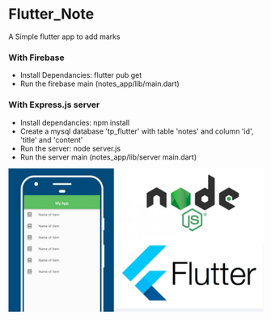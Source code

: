 # Flutter_Note
 A Simple flutter app to  add marks
 
 ### With Firebase
 - Install Dependancies: flutter pub get
 - Run the firebase main (notes_app/lib/main.dart)
 
 ### With Express.js server
 - Install dependancies: npm install
 - Create a mysql database 'tp_flutter' with table 'notes' and column 'id', 'title' and 'content'
 - Run the server: node server.js
 - Run the server main (notes_app/lib/server main.dart)
 
 <img src='maxresdefault.jpg'>
 
